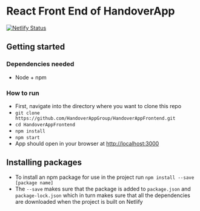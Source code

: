 # React Front End of HandoverApp

[![Netlify Status](https://api.netlify.com/api/v1/badges/3b082824-e58b-4e55-8ffe-53808ceed36c/deploy-status)](https://app.netlify.com/sites/handover/deploys)

## Getting started

### Dependencies needed

- Node + npm

### How to run

- First, navigate into the directory where you want to clone this repo
- `git clone https://github.com/HandoverAppGroup/HandoverAppFrontend.git`
- `cd HandoverAppFrontend`
- `npm install`
- `npm start`
- App should open in your browser at [http://localhost:3000](http://localhost:3000)

## Installing packages

- To install an npm package for use in the project run `npm install --save [package name]`
- The `--save` makes sure that the package is added to `package.json` and `package-lock.json` which in turn makes sure that all the dependencies are downloaded when the project is built on Netlify

